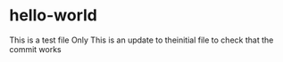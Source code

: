 # hello-world
This is a test file Only
This is an update to theinitial file to check that the commit works
